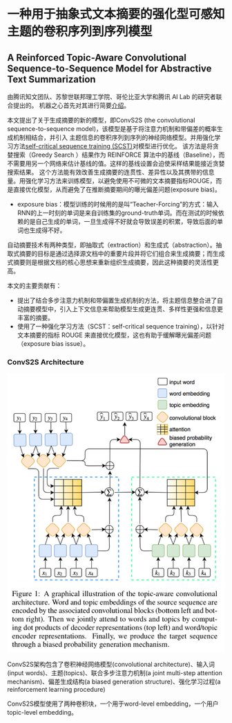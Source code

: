 # 一种用于抽象式文本摘要的强化型可感知主题的卷积序列到序列模型
## A Reinforced Topic-Aware Convolutional Sequence-to-Sequence Model for Abstractive Text Summarization

由腾讯知文团队、苏黎世联邦理工学院、哥伦比亚大学和腾讯 AI Lab 的研究者联合提出的。
机器之心首先对其进行简要[介绍](https://www.jiqizhixin.com/articles/IJCAI2018-Tencent-Model-for-Abstractive-Text-Summarization
)。

本文提出了关于生成摘要的新的模型，即ConvS2S (the convolutional sequence-to-sequence model)，该模型是基于将注意力机制和带偏差的概率生成机制相结合，并引入
主题信息的卷积序列到序列的神经网络模型。并用强化学习方法[self-critical sequence training (SCST)](https://arxiv.org/abs/1612.00563)对模型进行优化。
该方法是将贪婪搜索（Greedy Search ）结果作为 REINFORCE 算法中的基线（Baseline），而不需要用另一个网络来估计基线的值。这样的基线设置会迫使采样结果能接近贪婪搜索结果。
这个方法能有效改善生成摘要的连贯性、差异性以及其携带的信息量。用强化学习方法来训练模型，以避免使用不可微的文本摘要指标ROUGE，而是直接优化模型，从而避免了在推断摘要期间的曝光偏差问题(exposure bias)。
- exposure bias：模型训练的时候用的是叫“Teacher-Forcing”的方式：输入RNN的上一时刻的单词是来自训练集的ground-truth单词。而在测试的时候依赖的是自己生成的单词，一旦生成得不好就会导致误差的积累，导致后面的单词也生成得不好。

自动摘要技术有两种类型，即抽取式（extraction）和生成式（abstraction）。抽取式摘要的目标是通过选择源文档中的重要片段并将它们组合来生成摘要；而生成式摘要则是根据文档的核心思想来重新组织生成摘要，因此这种摘要的灵活性更高。

本文的主要贡献有：
- 提出了结合多步注意力机制和带偏置生成机制的方法，将主题信息整合进了自动摘要模型中，引入上下文信息来帮助模型生成更连贯、多样性更强和信息更丰富的摘要。
- 使用了一种强化学习方法（SCST：self-critical sequence training），以针对文本摘要的指标 ROUGE 来直接优化模型，这也有助于缓解曝光偏差问题（exposure bias issue）。

### ConvS2S Architecture
![ConvS2S架构](images/ConvS2S架构.png)

ConvS2S架构包含了卷积神经网络模型(convolutional architecture)、输入词(input words)、主题(topics)、联合多步注意力机制(a joint multi-step attention mechanism)、偏差生成结构(a biased generation structure)、强化学习过程(a reinforcement learning procedure)

ConvS2S模型使用了两种卷积块，一个用于word-level embedding，一个用户topic-level embedding。


